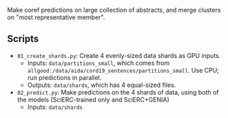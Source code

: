 Make coref predictions on large collection of abstracts, and merge clusters on "most representative member".

## Scripts

- `01_create_shards.py`: Create 4 evenly-sized data shards as GPU inputs.
  - Inputs: `data/partitions_small`, which comes from `allgood:/data/aida/cord19_sentences/partitions_small`. Use CPU; run predictions in parallel.
  - Outputs: `data/shards`, which has 4 equal-sized files.
- `02_predict.py`: Make predictions on the 4 shards of data, using both of the models (SciERC-trained only and SciERC+GENIA)
  - Inputs: `data/shards`
